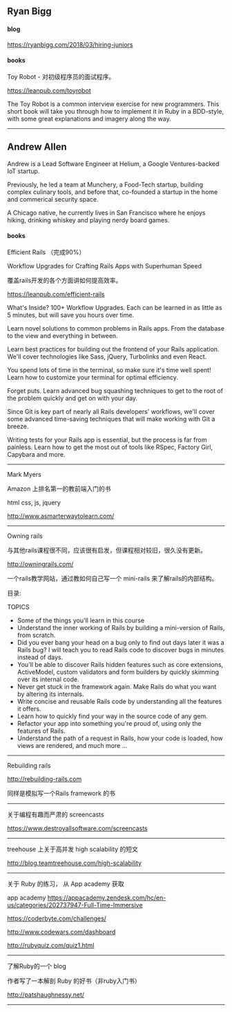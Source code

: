 ## Ryan Bigg

#### blog
https://ryanbigg.com/2018/03/hiring-juniors


#### books

Toy Robot - 对初级程序员的面试程序。

https://leanpub.com/toyrobot

The Toy Robot is a common interview exercise for new programmers. This short book will take you through how to implement it in Ruby in a BDD-style, with some great explanations and imagery along the way.


---

## Andrew Allen

Andrew is a Lead Software Engineer at Helium, a Google Ventures-backed IoT startup.

Previously, he led a team at Munchery, a Food-Tech startup, building complex culinary tools, and before that, co-founded a startup in the home and commerical security space.

A Chicago native, he currently lives in San Francisco where he enjoys hiking, drinking whiskey and playing nerdy board games.

#### books

Efficient Rails （完成90%）

Workflow Upgrades for Crafting Rails Apps with Superhuman Speed

覆盖rails开发的各个方面讲如何提高效率。

https://leanpub.com/efficient-rails

What's Inside?
100+ Workflow Upgrades. Each can be learned in as little as 5 minutes, but will save you hours over time.

Learn novel solutions to common problems in Rails apps. From the database to the view and everything in between.

Learn best practices for building out the frontend of your Rails application. We'll cover technologies like Sass, jQuery, Turbolinks and even React.

You spend lots of time in the terminal, so make sure it's time well spent! Learn how to customize your terminal for optimal efficiency.

Forget puts. Learn advanced bug squashing techniques to get to the root of the problem quickly and get on with your day.

Since Git is key part of nearly all Rails developers' workflows, we'll cover some advanced time-saving techniques that will make working with Git a breeze.

Writing tests for your Rails app is essential, but the process is far from painless. Learn how to get the most out of tools like RSpec, Factory Girl, Capybara and more.


---

Mark Myers

Amazon 上排名第一的教前端入门的书

html css, js, jquery

http://www.asmarterwaytolearn.com/

---

Owning rails

与其他rails课程很不同，应该很有启发，但课程相对较旧，很久没有更新。

http://owningrails.com/

一个rails教学网站，通过教如何自己写一个 mini-rails 来了解rails的内部结构。

目录:

TOPICS
- Some of the things you'll learn in this course
- Understand the inner working of Rails by building a mini-version of Rails, from scratch.
- Did you ever bang your head on a bug only to find out days later it was a Rails bug? I will teach you to read Rails code to discover bugs in minutes instead of days.
- You'll be able to discover Rails hidden features such as core extensions, ActiveModel, custom validators and form builders by quickly skimming over its internal code.
- Never get stuck in the framework again. Make Rails do what you want by altering its internals.
- Write concise and reusable Rails code by understanding all the features it offers.
- Learn how to quickly find your way in the source code of any gem.
- Refactor your app into something you're proud of, using only the features of Rails.
- Understand the path of a request in Rails, how your code is loaded, how views are rendered, and much more ...

---

Rebuilding rails

http://rebuilding-rails.com

同样是模拟写一个Rails framework 的书

---

关于编程有趣而严肃的 screencasts

https://www.destroyallsoftware.com/screencasts

---

treehouse 上关于高并发 high scalability 的短文

http://blog.teamtreehouse.com/high-scalability

---

关于 Ruby 的练习， 从 App academy 获取

app academy
https://appacademy.zendesk.com/hc/en-us/categories/202737947-Full-Time-Immersive

https://coderbyte.com/challenges/

http://www.codewars.com/dashboard

http://rubyquiz.com/quiz1.html

---

了解Ruby的一个 blog

作者写了一本解剖 Ruby 的好书（非ruby入门书）

http://patshaughnessy.net/

---
